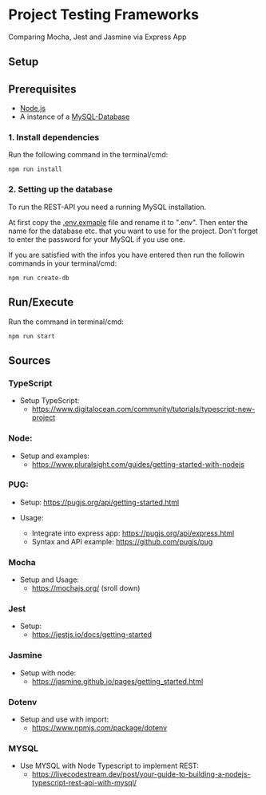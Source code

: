 # Project Testing Frameworks

Comparing Mocha, Jest and Jasmine via Express App

## Setup

## Prerequisites

* [Node.js](https://nodejs.org/en/)
* A instance of a [MySQL-Database](#2-Setting-up-the-database)

### 1. Install dependencies

Run the following command in the terminal/cmd:

`npm run install`

### 2. Setting up the database

To run the REST-API you need a running MySQL installation.

At first copy the [.env.exmaple](https://) file and rename it to ".env". Then enter the name for the database etc. that you want to use for the project. Don't  forget to enter the password for your MySQL if you use one.

If you are satisfied with the infos you have entered then run the followin commands in your terminal/cmd:

`npm run create-db`

## Run/Execute

Run the command in terminal/cmd:

`npm run start`

## Sources

### TypeScript

* Setup TypeScript:
  * https://www.digitalocean.com/community/tutorials/typescript-new-project

### Node:

* Setup and examples:
  * https://www.pluralsight.com/guides/getting-started-with-nodejs

### PUG:

* Setup: https://pugjs.org/api/getting-started.html
* Usage:

  * Integrate into express app: https://pugjs.org/api/express.html
  * Syntax and API example: https://github.com/pugjs/pug

### Mocha

* Setup and Usage:
  * https://mochajs.org/ (sroll down)

### Jest

* Setup:
  * https://jestjs.io/docs/getting-started

### Jasmine

* Setup with node:
  * https://jasmine.github.io/pages/getting_started.html

### Dotenv

* Setup and use with import:
  * https://www.npmjs.com/package/dotenv

### MYSQL

* Use MYSQL with Node Typescript to implement REST:
  * https://livecodestream.dev/post/your-guide-to-building-a-nodejs-typescript-rest-api-with-mysql/
